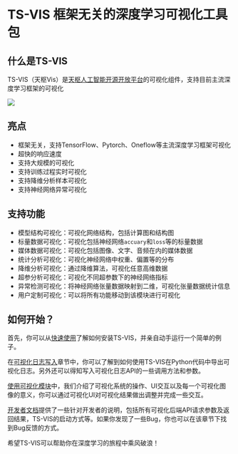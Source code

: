 # TS-VIS 框架无关的深度学习可视化工具包

## 什么是TS-VIS

TS-VIS（天枢Vis）是[天枢人工智能开源开放平台](https://gitee.com/zhijiangtianshu/Dubhe)的可视化组件，支持目前主流深度学习框架的可视化

![](quick_start/images/demo.gif)

## 亮点

* 框架无关，支持TensorFlow、Pytorch、Oneflow等主流深度学习框架可视化
* 超快的响应速度
* 支持大规模的可视化
* 支持训练过程实时可视化
* 支持降维分析样本可视化
* 支持神经网络异常可视化

## 支持功能

- 模型结构可视化：可视化网络结构，包括计算图和结构图
- 标量数据可视化：可视化包括神经网络`accuary`和`loss`等的标量数据
- 媒体数据可视化：可视化包括图像、文字、音频在内的媒体数据
- 统计分析可视化：可视化神经网络中权重、偏置等的分布
- 降维分析可视化：通过降维算法，可视化任意高维数据
- 超参分析可视化：可视化不同超参数下的神经网络指标
- 异常检测可视化：将神经网络张量数据映射到二维，可视化张量数据统计信息
- 用户定制可视化：可以将所有功能移动到该模块进行可视化

## 如何开始？

首先，你可以从[快速使用](quick_start/install.md)了解如何安装TS-VIS，并亲自动手运行一个简单的例子。

在[可视化日志写入](write_log/write_graph.md)章节中，你可以了解到如何使用TS-VIS在Python代码中导出可视化日志。另外还可以得知写入可视化日志API的一些调用方法和参数。

[使用可视化模块](use_visualization/graph.md)中，我们介绍了可视化系统的操作、UI交互以及每一个可视化图像的意义，你可以通过可视化UI对可视化结果做出调整并完成一些交互。

[开发者文档](developer/api.md)提供了一些针对开发者的说明，包括所有可视化后端API请求参数及返回结果，TS-VIS的启动方式等。如果你发现了一些Bug，你也可以在该章节下找到Bug反馈的方式。

希望TS-VIS可以帮助你在深度学习的旅程中乘风破浪！
